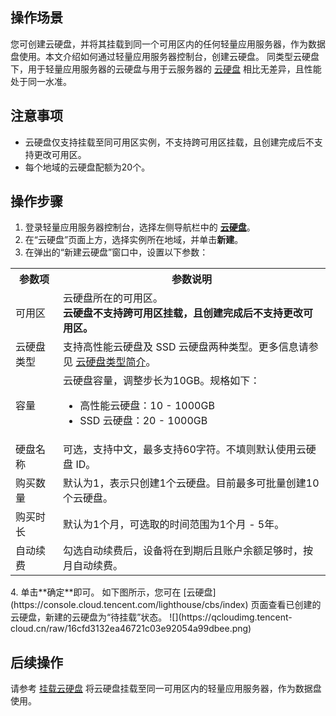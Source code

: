 ## 操作场景
您可创建云硬盘，并将其挂载到同一个可用区内的任何轻量应用服务器，作为数据盘使用。本文介绍如何通过轻量应用服务器控制台，创建云硬盘。
<dx-alert infotype="explain" title="">
同类型云硬盘下，用于轻量应用服务器的云硬盘与用于云服务器的 [云硬盘](https://cloud.tencent.com/document/product/362/2345) 相比无差异，且性能处于同一水准。
</dx-alert>

## 注意事项
- 云硬盘仅支持挂载至同可用区实例，不支持跨可用区挂载，且创建完成后不支持更改可用区。
- 每个地域的云硬盘配额为20个。

## 操作步骤
1. 登录轻量应用服务器控制台，选择左侧导航栏中的 **[云硬盘](https://console.cloud.tencent.com/lighthouse/cbs/index)**。
2. 在“云硬盘”页面上方，选择实例所在地域，并单击**新建**。
3. 在弹出的“新建云硬盘”窗口中，设置以下参数：
<table>
<tr>
<th>参数项</th><th>参数说明</th>
</tr>
<tr>
<td>可用区</td><td>云硬盘所在的可用区。<br><b>云硬盘不支持跨可用区挂载，且创建完成后不支持更改可用区。</b></td>
</tr>
<tr>
<td>云硬盘类型</td><td>支持高性能云硬盘及 SSD 云硬盘两种类型。更多信息请参见 <a href="https://cloud.tencent.com/document/product/362/2353#.E4.BA.91.E7.A1.AC.E7.9B.98.E7.B1.BB.E5.9E.8B.E7.AE.80.E4.BB.8B">云硬盘类型简介</a>。</td>
</tr>
<tr>
<td>容量</td>
<td>云硬盘容量，调整步长为10GB。规格如下：
<ul class="params">
<li>高性能云硬盘：10 - 1000GB</li>
<li>SSD 云硬盘：20 - 1000GB</li>
</ul>
</td>
</tr>
<tr>
<td>硬盘名称</td><td>可选，支持中文，最多支持60字符。不填则默认使用云硬盘 ID。</td>
</tr>
<tr>
<td>购买数量</td><td>默认为1，表示只创建1个云硬盘。目前最多可批量创建10个云硬盘。</td>
</tr>
<tr>
<td>购买时长</td><td>默认为1个月，可选取的时间范围为1个月 - 5年。</td>
</tr>
<tr>
<td>自动续费</td><td>勾选自动续费后，设备将在到期后且账户余额足够时，按月自动续费。 </td>
</tr>
</table>
4. 单击**确定**即可。
如下图所示，您可在 [云硬盘](https://console.cloud.tencent.com/lighthouse/cbs/index) 页面查看已创建的云硬盘，新建的云硬盘为“待挂载”状态。
![](https://qcloudimg.tencent-cloud.cn/raw/16cfd3132ea46721c03e92054a99dbee.png)


## 后续操作
请参考 [挂载云硬盘](https://cloud.tencent.com/document/product/1207/63926) 将云硬盘挂载至同一可用区内的轻量应用服务器，作为数据盘使用。
